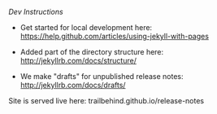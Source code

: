 *Dev Instructions* 

 * Get started for local development here: https://help.github.com/articles/using-jekyll-with-pages

 * Added part of the directory structure here: http://jekyllrb.com/docs/structure/

 * We make "drafts" for unpublished release notes: http://jekyllrb.com/docs/drafts/

Site is served live here: trailbehind.github.io/release-notes
